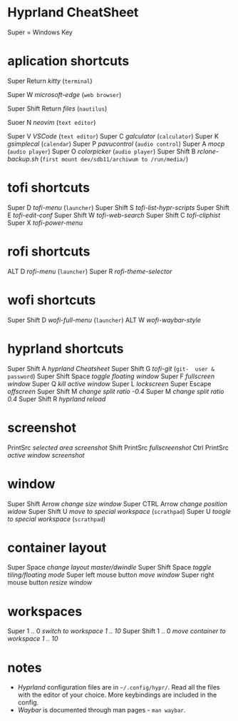 # Hyprland CheatSheet

Super = Windows Key

# aplication shortcuts

Super Return *kitty* (`terminal`)

Super W *microsoft-edge* (`web browser`)

Super Shift Return *files* (`nautilus`)

Suoer N *neovim* (`text editor`)

Super V *VSCode* (`text editor`)
Super C *galculator* (`calculator`)
Super K *gsimplecal* (`calendar`)
Super P *pavucontrol* (`audio control`)
Super A *mocp* (`audio player`)
Super O *colorpicker* (`audio player`)
Super Shift B *rclone-backup.sh* (`first mount dev/sdb11/archiwum to /run/media/`)

# tofi shortcuts

Super D *tofi-menu* (`launcher`)
Super Shift S *tofi-list-hypr-scripts*
Super Shift E *tofi-edit-conf*
Super Shift W *tofi-web-search*
Super Shift C *tofi-cliphist*
Super X *tofi-power-menu*

# rofi shortcuts

ALT D *rofi-menu* (`launcher`)
Super R *rofi-theme-selector*

# wofi shortcuts

Super Shift D *wofi-full-menu* (`launcher`)
ALT W *wofi-waybar-style*

# hyprland shortcuts

Super Shift A *hyprland Cheatsheet*
Super Shift G *tofi-git* (`git-  user & password`)
Super Shift Space *toggle floating window*
Super F *fullscreen window*
Super Q *kill active window*
Super L *lockscreen*
Super Escape *offscreen*
Super Shift M *change split ratio -0.4*
Super M *change split ratio 0.4*
Super Shift R *hyprland reload*

# screenshot

PrintSrc *selected area screenshot*
Shift PrintSrc *fullscreenshot*
Ctrl PrintSrc *active window screenshot*

# window

Super Shift Arrow *change size window*
Super CTRL Arrow *change position widow*
Super Shift U *move to special workspace* (`scrathpad`)
Super U *toogle to special workspace* (`scrathpad`)

# container layout

Super Space *change layout master/dwindle*
Super Shift Space *toggle tiling/floating mode*
Super left mouse button *move window*
Super right mouse button *resize window*

# workspaces

Super 1 .. 0 *switch to workspace 1 .. 10*
Super Shift 1 .. 0 *move container to workspace 1 .. 10*

# notes

- *Hyprland* configuration files are in `~/.config/hypr/`.
  Read all the files with the editor of your choice.
  More keybindings are included in the config.
- *Waybar* is documented through man pages - `man waybar`.
